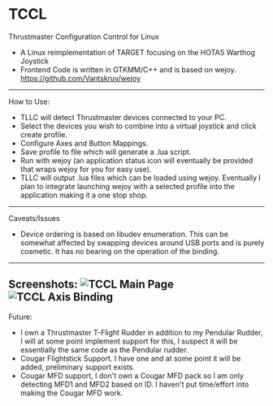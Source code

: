 # TCCL
Thrustmaster Configuration Control for Linux
- A Linux reimplementation of TARGET focusing on the HOTAS Warthog Joystick
- Frontend Code is written in GTKMM/C++ and is based on wejoy. https://github.com/Vantskruv/wejoy
---
How to Use:
- TLLC will detect Thrustmaster devices connected to your PC.
- Select the devices you wish to combine into a virtual joystick and click create profile.
- Configure Axes and Button Mappings.
- Save profile to file which will generate a .lua script.
- Run with wejoy (an application status icon will eventually be provided that wraps wejoy for you for easy use).
- TLLC will output .lua files which can be loaded using wejoy. Eventually I plan to integrate launching wejoy with a selected profile into the application making it a one stop shop.
---
Caveats/Issues
- Device ordering is based on libudev enumeration. This can be somewhat affected by swapping devices around USB ports and is purely cosmetic. It has no bearing on the operation of the binding.
---
Screenshots:
![TCCL Main Page](https://user-images.githubusercontent.com/732515/204790875-c5a0cb54-1264-4bbf-b3aa-ae9f81ffe217.png)
![TCCL Axis Binding](https://user-images.githubusercontent.com/732515/204790898-1c7096c5-57ab-4e00-bc7d-0caf2e6917e9.png)
---
Future:
- I own a Thrustmaster T-Flight Rudder in addition to my Pendular Rudder, I will at some point implement support for this, I suspect it will be essentially the same code as the Pendular rudder.
- Cougar Flightstick Support. I have one and at some point it will be added, preliminary support exists.
- Cougar MFD support, I don't own a Cougar MFD pack so I am only detecting MFD1 and MFD2 based on ID. I haven't put time/effort into making the Cougar MFD work.
